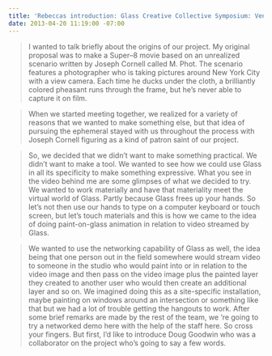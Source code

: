 ```yaml
---
title: 'Rebeccas introduction: Glass Creative Collective Symposium: Venice, CA'
date: 2013-04-20 11:19:00 -07:00
---
```


> I wanted to talk briefly about the origins of our project. My original proposal was to make a Super–8 movie based on an unrealized scenario written by Joseph Cornell called M. Phot. The scenario features a photographer who is taking pictures around New York City with a view camera. Each time he ducks under the cloth, a brilliantly colored pheasant runs through the frame, but he’s never able to capture it on film.

> When we started meeting together, we realized for a variety of reasons that we wanted to make something else, but that idea of pursuing the ephemeral stayed with us throughout the process with Joseph Cornell figuring as a kind of patron saint of our project.

> So, we decided that we didn’t want to make something practical. We didn’t want to make a tool. We wanted to see how we could use Glass in all its specificity to make something expressive. What you see in the video behind me are some glimpses of what we decided to try. We wanted to work materially and have that materiality meet the virtual world of Glass. Partly because Glass frees up your hands. So let’s not then use our hands to type on a computer keyboard or touch screen, but let’s touch materials and this is how we came to the idea of doing paint-on-glass animation in relation to video streamed by Glass.

> We wanted to use the networking capability of Glass as well, the idea being that one person out in the field somewhere would stream video to someone in the studio who would paint into or in relation to the video image and then pass on the video image plus the painted layer they created to another user who would then create an additional layer and so on. We imagined doing this as a site-specific installation, maybe painting on windows around an intersection or something like that but we had a lot of trouble getting the hangouts to work. After some brief remarks are made by the rest of the team, we ‘re going to try a networked demo here with the help of the staff here. So cross your fingers. But first, I’d like to introduce Doug Goodwin who was a collaborator on the project who’s going to say a few words.